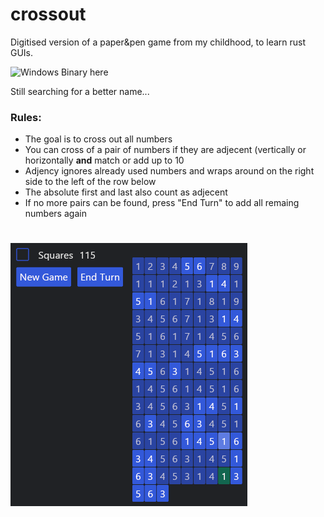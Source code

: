 # crossout
Digitised version of a paper&pen game from my childhood,
to learn rust GUIs.

![Windows Binary here](https://github.com/BrunoBerger/crossout/releases/latest)

Still searching for a better name...

### Rules:
- The goal is to cross out all numbers
- You can cross of a pair of numbers if they are adjecent (vertically or horizontally **and** match or add up to 10
- Adjency ignores already used numbers and wraps around on the right side to the left of the row below
- The absolute first and last also count as adjecent
- If no more pairs can be found, press "End Turn" to add all remaing numbers again
#
![PreviewImage](assets/preview.png)
 
